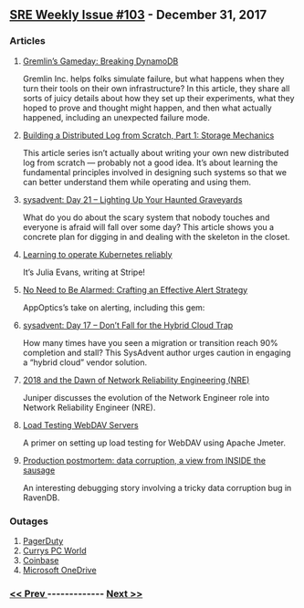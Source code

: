 ## [SRE Weekly Issue #103](https://sreweekly.com/sre-weekly-issue-103/) - December 31, 2017
### Articles

1. [Gremlin’s Gameday: Breaking DynamoDB](https://www.gremlin.com/gremlin-s-gameday/)

    Gremlin Inc. helps folks simulate failure, but what happens when they turn their tools on their own infrastructure? In this article, they share all sorts of juicy details about how they set up their experiments, what they hoped to prove and thought might happen, and then what actually happened, including an unexpected failure mode.
1. [Building a Distributed Log from Scratch, Part 1: Storage Mechanics](https://bravenewgeek.com/building-a-distributed-log-from-scratch-part-1-storage-mechanics/)

    This article series isn’t actually about writing your own new distributed log from scratch — probably not a good idea. It’s about learning the fundamental principles involved in designing such systems so that we can better understand them while operating and using them.
1. [sysadvent: Day 21 – Lighting Up Your Haunted Graveyards](http://feedproxy.google.com/~r/sysadvent/~3/pY9KmyjGj-U/day-21-lighting-up-your-haunted.html)

    What do you do about the scary system that nobody touches and everyone is afraid will fall over some day? This article shows you a concrete plan for digging in and dealing with the skeleton in the closet.
1. [Learning to operate Kubernetes reliably](https://stripe.com/blog/operating-kubernetes)

    It’s Julia Evans, writing at Stripe!
1. [No Need to Be Alarmed: Crafting an Effective Alert Strategy](https://blog.appoptics.com/no-need-alarmed-crafting-effective-alert-strategy/)

    AppOptics’s take on alerting, including this gem:
1. [sysadvent: Day 17 – Don’t Fall for the Hybrid Cloud Trap](http://feedproxy.google.com/~r/sysadvent/~3/h2XLiAk10D0/day-17-don-fall-for-hybrid-cloud-trap.html)

    How many times have you seen a migration or transition reach 90% completion and stall? This SysAdvent author urges caution in engaging a “hybrid cloud” vendor solution.
1. [2018 and the Dawn of Network Reliability Engineering (NRE)](https://forums.juniper.net/t5/SDN-and-NFV-Era/2018-and-the-Dawn-of-Network-Reliability-Engineering-NRE/ba-p/316915)

    Juniper discusses the evolution of the Network Engineer role into Network Reliability Engineer (NRE).
1. [Load Testing WebDAV Servers](https://dzone.com/articles/load-testing-webdav-servers)

    A primer on setting up load testing for WebDAV using Apache Jmeter.
1. [Production postmortem: data corruption, a view from INSIDE the sausage](https://ayende.com/blog/180481/production-postmortem-data-corruption-a-view-from-inside-the-sausage?Key=86385b94-f700-40fc-9c41-cc972cf056d7?0)

    An interesting debugging story involving a tricky data corruption bug in RavenDB.
### Outages

1. [PagerDuty](https://status.pagerduty.com/incidents/zg6155fjlqyd)
1. [Currys PC World](https://www.express.co.uk/life-style/science-technology/894237/Curry-website-down-not-working-deals-christmas)
1. [Coinbase](http://fortune.com/2017/12/22/coinbase-bitcoin-crash/)
1. [Microsoft OneDrive](https://www.windowslatest.com/2017/12/18/onedrive-dont-freak/)

### [ << Prev ](sreweekly-102.md) ------------- [ Next >> ](sreweekly-104.md)